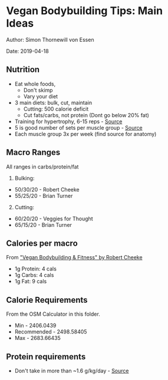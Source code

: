 # Vegan Bodybuilding Tips: Main Ideas

Author: Simon Thornewill von Essen

Date: 2019-04-18

## Nutrition

* Eat whole foods,
  * Don't skimp
  * Vary your diet
* 3 main diets: bulk, cut, maintain
  * Cutting: 500 calorie deficit
  * Cut fats/carbs, not protein (Dont go below 20% fat)
* Training for hypertrophy, 6-15 reps - [Source](https://www.strongerbyscience.com/hypertrophy-range-fact-fiction/)
* 5 is good number of sets per muscle group - [Source](https://www.strongerbyscience.com/hypertrophy-range-stats-adjustments/)
* Each muscle group 3x per week (find source for anatomy)


## Macro Ranges

All ranges in carbs/protein/fat

1. Bulking:
  * 50/30/20 - Robert Cheeke
  * 55/25/20 - Brian Turner

2. Cutting:
  * 60/20/20  - Veggies for Thought
  * 65/15/20 - Brian Turner


## Calories per macro

From ["Vegan Bodybuilding & Fitness" by Robert Cheeke](https://www.goodreads.com/book/show/8174002-vegan-bodybuilding-fitness)

* 1g Protein: 4 cals
* 1g Carbs: 4 cals
* 1g Fat: 9 cals


## Calorie Requirements

From the OSM Calculator in this folder.

* Min - 2406.0439
* Recommended - 2498.58405
* Max - 2683.66435

## Protein requirements

* Don't take in more than ~1.6 g/kg/day - [Source](https://www.ncbi.nlm.nih.gov/pubmed/28698222)
